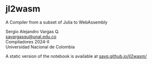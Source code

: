 # jl2wasm

A Compiler from a subset of Julia to WebAssembly

Sergio Alejandro Vargas Q.\
savargasqu@unal.edu.co\
Compiladores 2024-II\
Universidad Nacional de Colombia

A static version of the notebook is available at [savq.github.io/jl2wasm/](https://savq.github.io/jl2wasm/)
